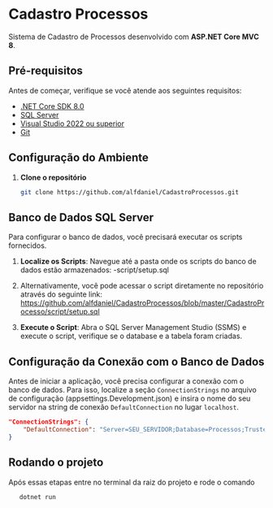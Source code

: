 # Cadastro Processos

Sistema de Cadastro de Processos desenvolvido com **ASP.NET Core MVC 8**.

## Pré-requisitos

Antes de começar, verifique se você atende aos seguintes requisitos:

- [.NET Core SDK 8.0](https://dotnet.microsoft.com/download/dotnet/8.0)
- [SQL Server](https://www.microsoft.com/en-us/sql-server/sql-server-downloads)
- [Visual Studio 2022 ou superior](https://visualstudio.microsoft.com/vs/)
- [Git](https://git-scm.com/)

## Configuração do Ambiente

1. **Clone o repositório**

   ```bash
   git clone https://github.com/alfdaniel/CadastroProcessos.git

## Banco de Dados SQL Server

Para configurar o banco de dados, você precisará executar os scripts fornecidos. 

1. **Localize os Scripts**: Navegue até a pasta onde os scripts do banco de dados estão armazenados:
    -script/setup.sql
   
3. Alternativamente, você pode acessar o script diretamente no repositório através do seguinte link: 
https://github.com/alfdaniel/CadastroProcessos/blob/master/CadastroProcesso/script/setup.sql
     
4. **Execute o Script**: Abra o SQL Server Management Studio (SSMS) e execute o script, verifique se o database e a tabela foram criadas.


## Configuração da Conexão com o Banco de Dados

Antes de iniciar a aplicação, você precisa configurar a conexão com o banco de dados. Para isso, localize a seção `ConnectionStrings` no arquivo de configuração (appsettings.Development.json) e insira o nome do seu servidor na string de conexão `DefaultConnection` no lugar `localhost`.

```json
"ConnectionStrings": {
    "DefaultConnection": "Server=SEU_SERVIDOR;Database=Processos;Trusted_Connection=True;TrustServerCertificate=True"
}
```

## Rodando o projeto
Após essas etapas entre no terminal da raiz do projeto e rode o comando

```bash
   dotnet run

